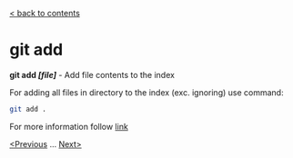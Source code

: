 [< back to contents](./readme.md)

# git add

**git add *[file]*** - Add file contents to the index

For adding all files in directory to the index (exc. ignoring) use command:

```bash
git add .
```

For more information follow [link](https://git-scm.com/docs/git-add)

[<Previous](./init.md) ... [Next>](./commit.md)